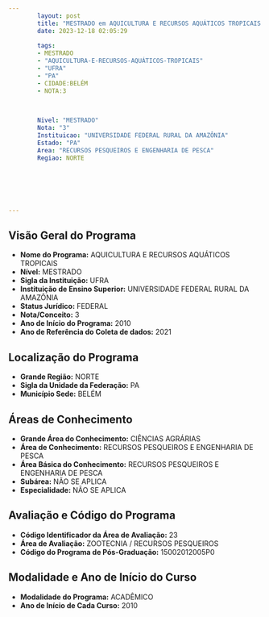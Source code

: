 ```yaml
---
        layout: post
        title: "MESTRADO em AQUICULTURA E RECURSOS AQUÁTICOS TROPICAIS na UFRA  "
        date: 2023-12-18 02:05:29
     
        tags:
        - MESTRADO
        - "AQUICULTURA-E-RECURSOS-AQUÁTICOS-TROPICAIS"
        - "UFRA"
        - "PA"
        - CIDADE:BELÉM
        - NOTA:3
        
       

        Nivel: "MESTRADO"
        Nota: "3"
        Instituicao: "UNIVERSIDADE FEDERAL RURAL DA AMAZÔNIA"
        Estado: "PA"
        Area: "RECURSOS PESQUEIROS E ENGENHARIA DE PESCA"
        Regiao: NORTE
        
        
        
        
        
        
---
```

## Visão Geral do Programa
- **Nome do Programa:** AQUICULTURA E RECURSOS AQUÁTICOS TROPICAIS
- **Nível:** MESTRADO
- **Sigla da Instituição:** UFRA
- **Instituição de Ensino Superior:** UNIVERSIDADE FEDERAL RURAL DA AMAZÔNIA
- **Status Jurídico:** FEDERAL
- **Nota/Conceito:** 3
- **Ano de Início do Programa:** 2010
- **Ano de Referência do Coleta de dados:** 2021

## Localização do Programa
- **Grande Região:** NORTE
- **Sigla da Unidade da Federação:** PA
- **Município Sede:** BELÉM

## Áreas de Conhecimento
- **Grande Área do Conhecimento:** CIÊNCIAS AGRÁRIAS
- **Área de Conhecimento:** RECURSOS PESQUEIROS E ENGENHARIA DE PESCA
- **Área Básica do Conhecimento:** RECURSOS PESQUEIROS E ENGENHARIA DE PESCA
- **Subárea:** NÃO SE APLICA
- **Especialidade:** NÃO SE APLICA

## Avaliação e Código do Programa
- **Código Identificador da Área de Avaliação:** 23
- **Área de Avaliação:** ZOOTECNIA / RECURSOS PESQUEIROS
- **Código do Programa de Pós-Graduação:** 15002012005P0


## Modalidade e Ano de Início do Curso
- **Modalidade do Programa:** ACADÊMICO
- **Ano de Início de Cada Curso:** 2010

